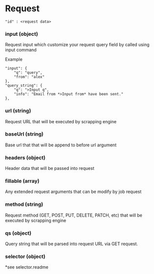 # Request


```
"id" : <request data>
```


### input (object)

Request input which customize your request query field by called using input command

Example
```
"input": {
    "q": "query",
    "from": "alex"
},
"query_string": {
    "q": ">Input q",
    "info": "Email from *>Input from* have been sent."
},
```


### url (string)

Request URL that will be executed by scrapping engine


### baseUrl (string)

Base url that that will be append to before url argument


### headers (object)

Header data that will be passed into request


### fillable (array)

Any extended request arguments that can be modify by job request


### method (string)

Request method (GET, POST, PUT, DELETE, PATCH, etc) that will be executed by scrapping engine


### qs (object)

Query string that will be parsed into request URL via GET request.


### selector (object)
*see selector.readme